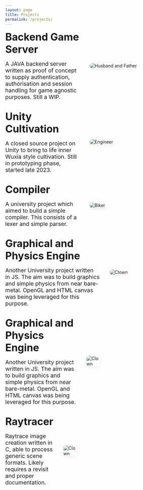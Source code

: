 ```yaml
---
layout: page
title: Projects
permalink: /projects/
---
```


<!-- Rename the section content / references to projects or abstract the logic to be reused throughout the website.  

Probably makes sense to strip out the specific names for now and use a common prefix instead. -->

<style>
.about-grid {
  display: grid;
  grid-template-columns: 1fr 1fr;
  gap: 2rem;
  align-items: center;
  margin-bottom: 2rem;
}
.about-content {
  display: flex;
  flex-direction: column;
}
.about-title {
  font-size: 2rem;
  font-weight: bold;
  margin-bottom: 1rem;
}
.about-desc {
  font-size: 1.1rem;
}
.about-photo {
  max-width: 100%;
  border-radius: 8px;
  box-shadow: 0 2px 8px rgba(0,0,0,0.08);
}
@media (max-width: 700px) {
  .about-grid {
    grid-template-columns: 1fr;
    text-align: center;
  }
  .about-content {
    order: 1;
  }
  .about-title {
    margin-top: 1rem;
    margin-bottom: 1rem;
    order: 1;
  }
  .about-photo {
    order: 2;
    margin-bottom: 1rem;
  }
  .about-desc {
    order: 3;
  }
}
</style>

<div class="about-grid">
  <div class="about-content">
    <div class="about-title">Backend Game Server</div>
    <div class="about-desc">
      A JAVA backend server written as proof of concept to supply authentication, authorisation and session handling for game agnostic purposes.  Still a WIP.
    </div>
  </div>
  <div>
    <img class="about-photo" src="/assets/images/projects/backend-java.jpg" alt="Husband and Father">
  </div>
  <!-- TODO: Too add a github project link for backend-java.git -->
</div>

<div class="about-grid">
  <div class="about-content">
    <div class="about-title">Unity Cultivation</div>
    <div class="about-desc">
      A closed source project on Unity to bring to life inner Wuxia style cultivation.  Still in prototyping phase, started late 2023.
    </div>
  </div>
  <div>
    <img class="about-photo" src="/assets/images/engineer.jpg" alt="Engineer">
  </div>
  <!-- TODO: Include additional GIF graphics demonstrating the nodes passing through the tree and the cultivation cors growing and shrinking -->
</div>

<div class="about-grid">
  <div class="about-content">
    <div class="about-title">Compiler</div>
    <div class="about-desc">
      A university project which aimed to build a simple compiler.  This consists of a lexer and simple parser.
    </div>
  </div>
  <div>
    <img class="about-photo" src="/assets/images/biker.jpg" alt="Biker">
  </div>
</div>

<div class="about-grid">
  <div class="about-content">
    <div class="about-title">Graphical and Physics Engine</div>
    <div class="about-desc">
      Another University project written in JS.  The aim was to build graphics and simple physics from near bare-metal.  OpenGL and HTML canvas was being leveraged for this purpose.
    </div>
  </div>
  <div>
    <img class="about-photo" src="/assets/images/clown.jpg" alt="Clown">
  </div>

<div class="about-grid">
  <div class="about-content">
    <div class="about-title">Graphical and Physics Engine</div>
    <div class="about-desc">
      Another University project written in JS.  The aim was to build graphics and simple physics from near bare-metal.  OpenGL and HTML canvas was being leveraged for this purpose.
    </div>
  </div>
  <div>
    <img class="about-photo" src="/assets/images/clown.jpg" alt="Clown">
  </div>

<div class="about-grid">
  <div class="about-content">
    <div class="about-title">Raytracer</div>
    <div class="about-desc">
      Raytrace image creation written in C, able to process generic scene formats.  Likely requires a revisit and proper documentation.
    </div>
  </div>
  <div>
    <img class="about-photo" src="/assets/images/clown.jpg" alt="Clown">
  </div>
  <!-- TODO: Generate and include some example images, after possibly solving any pending issues -->
</div>